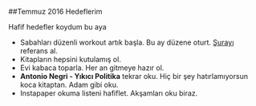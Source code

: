 ##Temmuz 2016 Hedeflerim

Hafif hedefler koydum bu aya

- Sabahları düzenli workout artık başla. Bu ay düzene oturt. [Şurayı](http://well.blogs.nytimes.com/projects/workouts/) referans al.
- Kitapların hepsini kutulamış ol.
- Evi kabaca toparla. Her an gitmeye hazır ol.
- **Antonio Negri - Yıkıcı Politika**  tekrar oku. Hiç bir şey hatırlamıyorsun koca kitaptan. Adam gibi oku.
- Instapaper okuma listeni hafiflet. Akşamları oku biraz.

